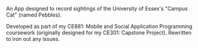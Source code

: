 An App designed to record sightings of the University of Essex's "Campus Cat" (named Pebbles).

Developed as part of my CE881: Mobile and Social Application Programming coursework (originally designed for my CE301: Capstone Project). Rewritten to iron out any issues.
